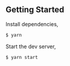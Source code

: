 ## Getting Started
Install dependencies,

```bash
$ yarn
```

Start the dev server,

```bash
$ yarn start
```
